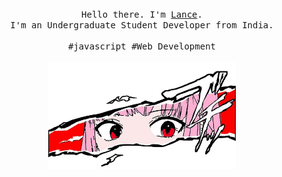 <p align="center">
  <br>
  <br>
  <br>
  <samp>Hello there. I'm <a href="https://github.com/Crimson-Blade">Lance</a>.<br> I'm an Undergraduate Student Developer from India.<br><br>#javascript #Web Development</samp>
  <br>
  <br>
  <img src="https://github.com/Crimson-Blade/Crimson-Blade/blob/main/picture.png" width="300" />
</p>
